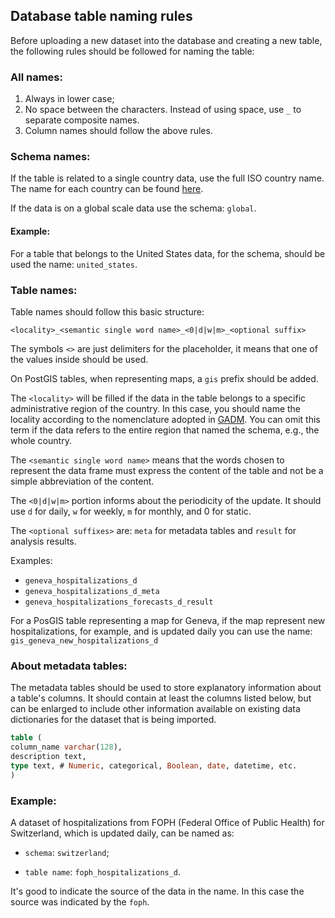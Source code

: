 ## Database table naming rules

Before uploading a new dataset into the database and creating a new table, the following rules should be followed for naming the table:

### All names:
1. Always in lower case; 
2. No space between the characters. Instead of using space, use `_` to separate composite names.
3. Column names should follow the above rules.


### Schema names:

If the table is related to a single country data, use the full ISO country name. The name for each country can be found [here](https://gadm.org/maps.html).

If the data is on a global scale data use the schema: `global`.

#### Example: 

For a table that belongs to the United States data, for the schema, should be used the name: `united_states`.


### Table names:

Table names should follow this basic structure:

`<locality>_<semantic single word name>_<0|d|w|m>_<optional suffix>`

The symbols `<>` are just delimiters for the placeholder, it means that one of the values inside should be used.

On PostGIS tables, when representing maps, a `gis` prefix should be added. 

The `<locality>` will be filled if the data in the table belongs to a specific administrative region of the country. In this case, you should name the locality according to the nomenclature adopted in [GADM](https://gadm.org/maps.html). You can omit this term if the data refers to the entire region that named the schema, e.g., the whole country.

The `<semantic single word name>` means that the words chosen to represent the data frame must express the content of the table and not be a simple abbreviation of the content. 

The `<0|d|w|m>` portion informs about the periodicity of the update. It should use `d` for daily, `w` for weekly, `m` for monthly, and 0 for static.

The `<optional suffixes>` are: `meta` for metadata tables and `result` for analysis results.

Examples:

- `geneva_hospitalizations_d`
- `geneva_hospitalizations_d_meta`
- `geneva_hospitalizations_forecasts_d_result`

For a PosGIS table representing a map for Geneva, if the map represent new hospitalizations, for example, and is updated daily you can use the name: 
`gis_geneva_new_hospitalizations_d` 

### About metadata tables:

The metadata tables should be used to store explanatory information about a table's columns. It should contain at least the columns listed below, but can be enlarged to include other information available on existing data dictionaries for the dataset that is being imported.


```sql
table (
column_name varchar(128),
description text,
type text, # Numeric, categorical, Boolean, date, datetime, etc.
)
```


### Example:

A dataset of hospitalizations from FOPH (Federal Office of Public Health) for Switzerland, which is updated daily, can 
be named as: 

* `schema`: `switzerland`;

* `table name`: `foph_hospitalizations_d`.

It's good to indicate the source of the data in the name. In this case the source was indicated by the `foph`. 
